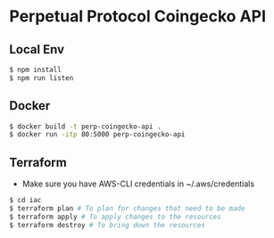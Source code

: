 # Perpetual Protocol Coingecko API

## Local Env

```sh
$ npm install
$ npm run listen
```

## Docker

```sh
$ docker build -t perp-coingecko-api .
$ docker run -itp 80:5000 perp-coingecko-api
```

## Terraform

- Make sure you have AWS-CLI credentials in ~/.aws/credentials

```sh
$ cd iac
$ terraform plan # To plan for changes that need to be made
$ terraform apply # To apply changes to the resources
$ terraform destroy # To bring down the resources
```
